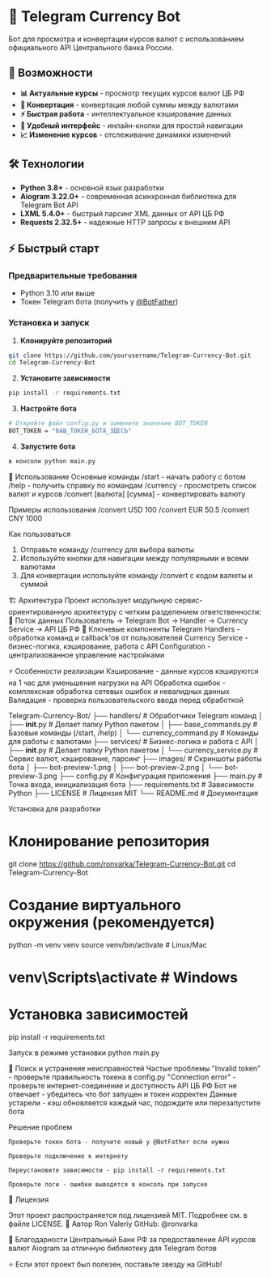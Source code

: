 # 💱 Telegram Currency Bot

Бот для просмотра и конвертации курсов валют с использованием официального API Центрального банка России.

## 🚀 Возможности

- **📊 Актуальные курсы** - просмотр текущих курсов валют ЦБ РФ
- **🔄 Конвертация** - конвертация любой суммы между валютами
- **⚡ Быстрая работа** - интеллектуальное кэширование данных
- **🎯 Удобный интерфейс** - инлайн-кнопки для простой навигации
- **📈 Изменение курсов** - отслеживание динамики изменений

## 🛠️ Технологии

- **Python 3.8+** - основной язык разработки
- **Aiogram 3.22.0+** - современная асинхронная библиотека для Telegram Bot API
- **LXML 5.4.0+** - быстрый парсинг XML данных от API ЦБ РФ
- **Requests 2.32.5+** - надежные HTTP запросы к внешним API

## ⚡ Быстрый старт

### Предварительные требования

- Python 3.10 или выше
- Токен Telegram бота (получить у [@BotFather](https://t.me/BotFather))

### Установка и запуск

1. **Клонируйте репозиторий**
```bash
git clone https://github.com/yourusername/Telegram-Currency-Bot.git
cd Telegram-Currency-Bot
```
2. **Установите зависимости**
```bash
pip install -r requirements.txt
```

3. **Настройте бота**
```bash
# Откройте файл config.py и замените значение BOT_TOKEN
BOT_TOKEN = "ВАШ_ТОКЕН_БОТА_ЗДЕСЬ"
```
4. **Запустите бота**
```bash
в консоли python main.py
```
📖 Использование
Основные команды
/start - начать работу с ботом
/help - получить справку по командам
/currency - просмотреть список валют и курсов
/convert [валюта] [сумма] - конвертировать валюту

Примеры использования
/convert USD 100
/convert EUR 50.5
/convert CNY 1000

Как пользоваться
1. Отправьте команду /currency для выбора валюты
2. Используйте кнопки для навигации между популярными и всеми валютами
3. Для конвертации используйте команду /convert с кодом валюты и суммой

🏗️ Архитектура
Проект использует модульную сервис-ориентированную архитектуру с четким разделением ответственности:
🔄 Поток данных
Пользователь → Telegram Bot → Handler → Currency Service → API ЦБ РФ
🎯 Ключевые компоненты
    Telegram Handlers - обработка команд и callback'ов от пользователей
    Currency Service - бизнес-логика, кэширование, работа с API
    Configuration - централизованное управление настройками

⚡ Особенности реализации
    Кэширование - данные курсов кэшируются на 1 час для уменьшения нагрузки на API
    Обработка ошибок - комплексная обработка сетевых ошибок и невалидных данных
    Валидация - проверка пользовательского ввода перед обработкой

Telegram-Currency-Bot/
├── handlers/                 # Обработчики Telegram команд
│   ├── __init__.py          # Делает папку Python пакетом
│   ├── base_commands.py     # Базовые команды (/start, /help)
│   └── currency_command.py  # Команды для работы с валютами
├── services/                # Бизнес-логика и работа с API
│   ├── __init__.py          # Делает папку Python пакетом
│   └── currency_service.py  # Сервис валют, кэширование, парсинг
├── images/                  # Скриншоты работы бота
│   ├── bot-preview-1.png
│   ├── bot-preview-2.png
│   └── bot-preview-3.png
├── config.py               # Конфигурация приложения
├── main.py                 # Точка входа, инициализация бота
├── requirements.txt        # Зависимости Python
├── LICENSE                 # Лицензия MIT
└── README.md              # Документация

Установка для разработки
# Клонирование репозитория
git clone https://github.com/ronvarka/Telegram-Currency-Bot.git
cd Telegram-Currency-Bot

# Создание виртуального окружения (рекомендуется)
python -m venv venv
source venv/bin/activate  # Linux/Mac
# venv\Scripts\activate   # Windows

# Установка зависимостей
pip install -r requirements.txt

Запуск в режиме установки
python main.py

🐛 Поиск и устранение неисправностей
Частые проблемы
    "Invalid token" - проверьте правильность токена в config.py
    "Connection error" - проверьте интернет-соединение и доступность API ЦБ РФ
    Бот не отвечает - убедитесь что бот запущен и токен корректен
    Данные устарели - кэш обновляется каждый час, подождите или перезапустите бота

Решение проблем

    Проверьте токен бота - получите новый у @BotFather если нужно

    Проверьте подключение к интернету

    Переустановите зависимости - pip install -r requirements.txt

    Проверьте логи - ошибки выводятся в консоль при запуске

📄 Лицензия

Этот проект распространяется под лицензией MIT. Подробнее см. в файле LICENSE.
👤 Автор
Ron Valeriy
GitHub: @ronvarka

🙏 Благодарности
Центральный Банк РФ за предоставление API курсов валют
Aiogram за отличную библиотеку для Telegram ботов

⭐ Если этот проект был полезен, поставьте звезду на GitHub!
